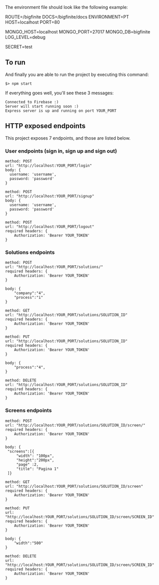 The environment file should look like the following example:

ROUTE=/bigfinite
DOCS=/bigfinite/docs
ENVIRONMENT=PT
HOST=localhost
PORT=80

MONGO_HOST=localhost
MONGO_PORT=27017
MONGO_DB=bigfinite
LOG_LEVEL=debug

SECRET=test

## To run

And finally you are able to run the project by executing this command:

```
$> npm start
```

If everything goes well, you'll see these 3 messages:

```
Connected to Firebase :)
Server will start running soon :)
Express server is up and running on port YOUR_PORT
```

## HTTP exposed endpoints

This project exposes 7 endpoints, and those are listed below.

### User endpoints (sign in, sign up and sign out)

```
method: POST
url: "http://localhost:YOUR_PORT/login"
body: {
  username: 'username',
  password: 'password'
}
```

```
method: POST
url: "http://localhost:YOUR_PORT/signup"
body: {
  username: 'username',
  password: 'password'
}
```

```
method: POST
url: "http://localhost:YOUR_PORT/logout"
required headers: {
	Authorization: 'Bearer YOUR_TOKEN'
}
```
### Solutions endpoints

```
method: POST
url: "http://localhost:YOUR_PORT/solutions/"
required headers: {
	Authorization: 'Bearer YOUR_TOKEN'
}

body: {
    "company":"4",
    "process":"i"
}
```

```
method: GET
url: "http://localhost:YOUR_PORT/solutions/SOLUTION_ID"
required headers: {
	Authorization: 'Bearer YOUR_TOKEN'
}

```

```
method: PUT
url: "http://localhost:YOUR_PORT/solutions/SOLUTION_ID"
required headers: {
	Authorization: 'Bearer YOUR_TOKEN'
}

body: {
    "process":"4",
}
```

```
method: DELETE
url: "http://localhost:YOUR_PORT/solutions/SOLUTION_ID"
required headers: {
	Authorization: 'Bearer YOUR_TOKEN'
}

```

### Screens endpoints

```
method: POST
url: "http://localhost:YOUR_PORT/solutions/SOLUTION_ID/screen/"
required headers: {
	Authorization: 'Bearer YOUR_TOKEN'
}

body: {
 "screens":[{
     "width": "100px",
     "height":"200px",
     "page" :2,
     "title": "Pagina 1"
 ]}
```

```
method: GET
url: "http://localhost:YOUR_PORT/solutions/SOLUTION_ID/screen"
required headers: {
	Authorization: 'Bearer YOUR_TOKEN'
}

```

```
method: PUT
url: "http://localhost:YOUR_PORT/solutions/SOLUTION_ID/screen/SCREEN_ID"
required headers: {
	Authorization: 'Bearer YOUR_TOKEN'
}

body: {
    "width":"500"
}
```

```
method: DELETE
url: "http://localhost:YOUR_PORT/solutions/SOLUTION_ID/screen/SCREEN_ID"
required headers: {
	Authorization: 'Bearer YOUR_TOKEN'
}

```

